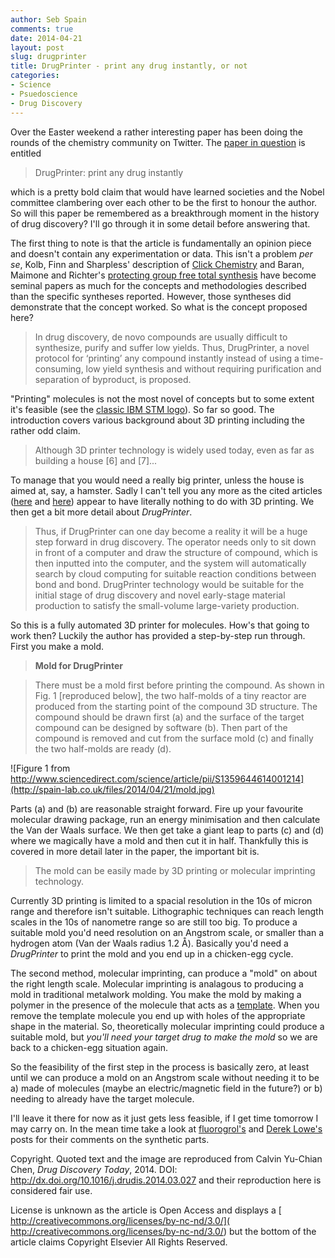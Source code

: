 ```yaml
---
author: Seb Spain
comments: true
date: 2014-04-21
layout: post
slug: drugprinter
title: DrugPrinter - print any drug instantly, or not
categories:
- Science
- Psuedoscience
- Drug Discovery
---
```



Over the Easter weekend a rather interesting paper has been doing the rounds of the chemistry community on Twitter. The [paper in question](http://www.sciencedirect.com/science/article/pii/S1359644614001214) is entitled

> DrugPrinter: print any drug instantly

which is a pretty bold claim that would have learned societies and the Nobel committee clambering over each other to be the first to honour the author. So will this paper be remembered as a breakthrough moment in the history of drug discovery? I'll go through it in some detail before answering that.

The first thing to note is that the article is fundamentally an opinion piece and doesn't contain any experimentation or data. This isn't a problem *per se*, Kolb, Finn and Sharpless' description of [Click Chemistry](http://onlinelibrary.wiley.com/doi/10.1002/1521-3773\(20010601\)40:11%3C2004::AID-ANIE2004%3E3.0.CO;2-5/abstract) and Baran, Maimone and Richter's [protecting group free total synthesis](http://www.nature.com/nature/journal/v446/n7134/full/nature05569.html) have become seminal papers as much for the concepts and methodologies described than the specific syntheses reported. However, those syntheses did demonstrate that the concept worked. So what is the concept proposed here?

> In drug discovery, de novo compounds are usually difficult to synthesize, purify and suffer low yields. Thus, DrugPrinter, a novel protocol for ‘printing’ any compound instantly instead of using a time-consuming, low yield synthesis and without requiring purification and separation of byproduct, is proposed.

"Printing" molecules is not the most novel of concepts but to some extent it's feasible (see the [classic IBM STM logo](http://researcher.ibm.com/researcher/files/us-flinte/stm10.jpg)). So far so good. The introduction covers various background about 3D printing including the rather odd claim.

> Although 3D printer technology is widely used today, even as far as building a house [6] and [7]...

To manage that you would need a really big printer, unless the house is aimed at, say, a hamster. Sadly I can't tell you any more as the cited articles ([here](http://circ.ahajournals.org/content/127/1/e6) and [here](http://www.sciencedirect.com/science/article/pii/S2211802013000235)) appear to have literally nothing to do with 3D printing. We then get a bit more detail about *DrugPrinter*.

> Thus, if DrugPrinter can one day become a reality it will be a huge step forward in drug discovery. The operator needs only to sit down in front of a computer and draw the structure of compound, which is then inputted into the computer, and the system will automatically search by cloud computing for suitable reaction conditions between bond and bond. DrugPrinter technology would be suitable for the initial stage of drug discovery and novel early-stage material production to satisfy the small-volume large-variety production.

So this is a fully automated 3D printer for molecules. How's that going to work then? Luckily the author has provided a step-by-step run through. First you make a mold.

>**Mold for DrugPrinter**

>There must be a mold first before printing the compound. As shown in Fig. 1 [reproduced below], the two half-molds of a tiny reactor are produced from the starting point of the compound 3D structure. The compound should be drawn first (a) and the surface of the target compound can be designed by software (b). Then part of the compound is removed and cut from the surface mold (c) and finally the two half-molds are ready (d).

![Figure 1 from http://www.sciencedirect.com/science/article/pii/S1359644614001214](http://spain-lab.co.uk/files/2014/04/21/mold.jpg)

Parts (a) and (b) are reasonable straight forward. Fire up your favourite molecular drawing package, run an energy minimisation and then calculate the Van der Waals surface. We then get take a giant leap to parts (c) and (d) where we magically have a mold and then cut it in half. Thankfully this is covered in more detail later in the paper, the important bit is.

>The mold can be easily made by 3D printing or molecular imprinting technology.

Currently 3D printing is limited to a spacial resolution in the 10s of micron range and therefore isn't suitable. Lithographic techniques can reach length scales in the 10s of nanometre range so are still too big. To produce a suitable mold you'd need resolution on an Angstrom scale, or smaller than a hydrogen atom (Van der Waals radius 1.2 &#8491;). Basically you'd need a *DrugPrinter* to print the mold and you end up in a chicken-egg cycle.

The second method, molecular imprinting, can produce a "mold" on about the right length scale. Molecular imprinting is analagous to producing a mold in traditional metalwork molding. You make the mold by making a polymer in the presence of the molecule that acts as a [template](http://en.wikipedia.org/wiki/Pattern_\(casting\)). When you remove the template molecule you end up with holes of the appropriate shape in the material. So, theoretically molecular imprinting could produce a suitable mold, but *you'll need your target drug to make the mold* so we are back to a chicken-egg situation again.

So the feasibility of the first step in the process is basically zero, at least until we can produce a mold on an Angstrom scale without needing it to be a) made of molecules (maybe an electric/magnetic field in the future?) or b) needing to already have the target molecule.

I'll leave it there for now as it just gets less feasible, if I get time tomorrow I may carry on. In the mean time take a look at [fluorogrol's](http://betterlivingthroughchemistry.ghost.io/drugprinter-or-the-hallucinogenic-goose-that-3d-prints-the-golden-egg/) and [Derek Lowe's](http://pipeline.corante.com/archives/2014/04/21/molecular_printing_of_drug_molecules_say_what.php) posts for their comments on the synthetic parts.

Copyright.
Quoted text and the image are reproduced from Calvin Yu-Chian Chen, *Drug Discovery Today*, 2014. DOI: http://dx.doi.org/10.1016/j.drudis.2014.03.027 and their reproduction here is considered fair use.

License is unknown as the article is Open Access and displays a [ http://creativecommons.org/licenses/by-nc-nd/3.0/]( http://creativecommons.org/licenses/by-nc-nd/3.0/) but the bottom of the article claims Copyright Elsevier All Rights Reserved.
